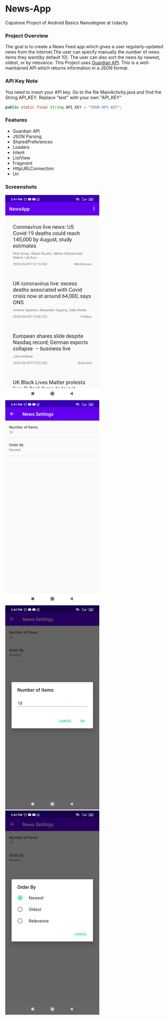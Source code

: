 # News-App

Capstone Project of Android Basics Nanodegree at Udacity
### Project Overview
The goal is to create a News Feed app which gives a user regularly-updated news from the internet.The user can specify manually
the number of news items they want(by default 10). The user can also sort the news by newest, oldest, or by relevance.
This Project uses [Guardian API](https://open-platform.theguardian.com/documentation/). This is a well-maintained API which
returns information in a JSON format.
### API Key Note
You need to insert your API key. Go to the file MainActivity.java and find the String API_KEY. Replace "test" with your own "API_KEY"
```java
public static final String API_KEY = "YOUR-API-KEY";
```
### Features
- Guardian API
- JSON Parsing
- SharedPreferences
- Loaders
- Intent
- ListView
- Fragment
- HttpURLConnection
- Uri
### Screenshots
<img src="ScreenShots/MainActivity.jpg" height="650dp"/>     <img src="ScreenShots/SettingsActivity.jpg" height="650dp"/>
<img src="ScreenShots/Fragment1.jpg" height="650dp"/>     <img src="ScreenShots/Fragment2.jpg" height="650dp"/>
